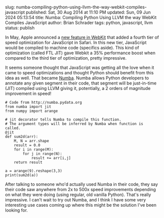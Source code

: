 slug: numba-compiling-python-using-llvm-the-way-webkit-compiles-javascript
published: Sat, 30 Aug 2014 at 11:10 PM
updated: Sun, 09 Jun 2024 05:13:54 
title: Numba: Compiling Python Using LLVM the way WebKit Compiles JavaScript
author: Brian Schrader
tags: python, javascript, llvm
status: publish


<link rel="stylesheet" href="http://yandex.st/highlightjs/8.0/styles/default.min.css">

<script src="http://yandex.st/highlightjs/8.0/highlight.min.js"></script>

<script>hljs.initHighlightingOnLoad();</script>

In May, Apple announced a [new feature in WebKit][wkjit] that added a fourth tier of speed optimization for JavaScript in Safari. In this new tier, JavaScript would be compiled to machine code (specifics aside). This kind of optimization (called FTL JIT) gave Webkit a 35% performance boost when compared to the third tier of optimization, pretty impressive.

[wkjit]: https://www.webkit.org/blog/3362/introducing-the-webkit-ftl-jit/

It seems someone thought that JavaScript was getting all the love when it came to speed optimizations and thought Python should benefit from this idea as well. That became [Numba][nb]. Numba allows Python developers to annotate any given segment in their code, that segment will be just-in-time (JIT) compiled using LLVM giving it, potentially, a 2 orders of magnitude improvement in speed! 

<pre><code class="python"># Code from http://numba.pydata.org
from numba import jit
from numpy import arange

# jit decorator tells Numba to compile this function.
# The argument types will be inferred by Numba when function is called.
@jit
def sum2d(arr):
    M, N = arr.shape
    result = 0.0
    for i in range(M):
        for j in range(N):
            result += arr[i,j]
    return result

a = arange(9).reshape(3,3)
print(sum2d(a))
</code></pre>

[nb]: http://numba.pydata.org

After talking to someone who'd actually used Numba in their code, they say their code saw anywhere from 2x to 500x speed improvements depending on what they were doing (using regular, old vanilla Python). That's really impressive. I can't wait to try out Numba, and I think I have some very interesting use cases coming up where this might be the solution I've been looking for.

